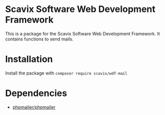 Scavix Software Web Development Framework
=========================================
This is a package for the Scavix Software Web Development Framework.
It contains functions to send mails.

Installation
============
Install the package with `composer require scavix/wdf-mail`

Dependencies
============

* [phpmailer/phpmailer](https://packagist.org/packages/phpmailer/phpmailer)